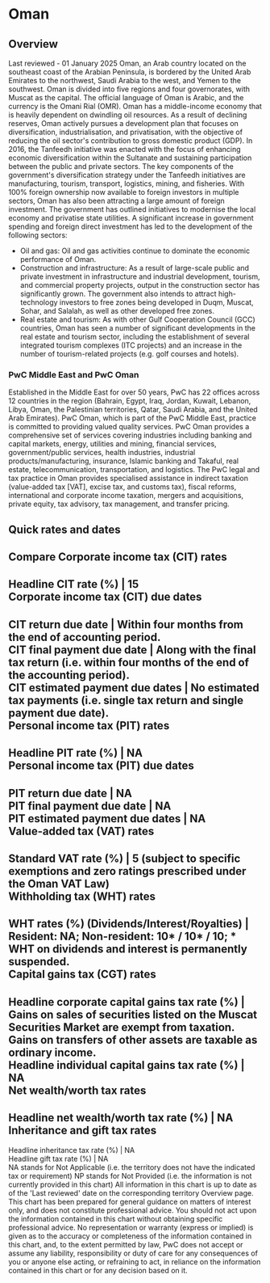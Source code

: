 # Oman
## Overview
Last reviewed - 01 January 2025
Oman, an Arab country located on the southeast coast of the Arabian Peninsula, is bordered by the United Arab Emirates to the northwest, Saudi Arabia to the west, and Yemen to the southwest. Oman is divided into five regions and four governorates, with Muscat as the capital. The official language of Oman is Arabic, and the currency is the Omani Rial (OMR).
Oman has a middle-income economy that is heavily dependent on dwindling oil resources. As a result of declining reserves, Oman actively pursues a development plan that focuses on diversification, industrialisation, and privatisation, with the objective of reducing the oil sector's contribution to gross domestic product (GDP).
In 2016, the Tanfeedh initiative was enacted with the focus of enhancing economic diversification within the Sultanate and sustaining participation between the public and private sectors. The key components of the government's diversification strategy under the Tanfeedh initiatives are manufacturing, tourism, transport, logistics, mining, and fisheries.
With 100% foreign ownership now available to foreign investors in multiple sectors, Oman has also been attracting a large amount of foreign investment. The government has outlined initiatives to modernise the local economy and privatise state utilities. A significant increase in government spending and foreign direct investment has led to the development of the following sectors:
  * Oil and gas: Oil and gas activities continue to dominate the economic performance of Oman.
  * Construction and infrastructure: As a result of large-scale public and private investment in infrastructure and industrial development, tourism, and commercial property projects, output in the construction sector has significantly grown. The government also intends to attract high-technology investors to free zones being developed in Duqm, Muscat, Sohar, and Salalah, as well as other developed free zones.
  * Real estate and tourism: As with other Gulf Cooperation Council (GCC) countries, Oman has seen a number of significant developments in the real estate and tourism sector, including the establishment of several integrated tourism complexes (ITC projects) and an increase in the number of tourism-related projects (e.g. golf courses and hotels).


### PwC Middle East and PwC Oman
Established in the Middle East for over 50 years, PwC has 22 offices across 12 countries in the region (Bahrain, Egypt, Iraq, Jordan, Kuwait, Lebanon, Libya, Oman, the Palestinian territories, Qatar, Saudi Arabia, and the United Arab Emirates). PwC Oman, which is part of the PwC Middle East, practice is committed to providing valued quality services. PwC Oman provides a comprehensive set of services covering industries including banking and capital markets, energy, utilities and mining, financial services, government/public services, health industries, industrial products/manufacturing, insurance, Islamic banking and Takaful, real estate, telecommunication, transportation, and logistics.
The PwC legal and tax practice in Oman provides specialised assistance in indirect taxation (value-added tax [VAT], excise tax, and customs tax), fiscal reforms, international and corporate income taxation, mergers and acquisitions, private equity, tax advisory, tax management, and transfer pricing.
## Quick rates and dates
Compare
Corporate income tax (CIT) rates   
---  
Headline CIT rate (%) |  15  
Corporate income tax (CIT) due dates   
---  
CIT return due date |  Within four months from the end of accounting period.  
CIT final payment due date |  Along with the final tax return (i.e. within four months of the end of the accounting period).  
CIT estimated payment due dates |  No estimated tax payments (i.e. single tax return and single payment due date).  
Personal income tax (PIT) rates   
---  
Headline PIT rate (%) |  NA  
Personal income tax (PIT) due dates   
---  
PIT return due date |  NA  
PIT final payment due date |  NA  
PIT estimated payment due dates |  NA  
Value-added tax (VAT) rates   
---  
Standard VAT rate (%) |  5 (subject to specific exemptions and zero ratings prescribed under the Oman VAT Law)  
Withholding tax (WHT) rates   
---  
WHT rates (%) (Dividends/Interest/Royalties) |  Resident: NA; Non-resident: 10* / 10* / 10; * WHT on dividends and interest is permanently suspended.  
Capital gains tax (CGT) rates   
---  
Headline corporate capital gains tax rate (%) |  Gains on sales of securities listed on the Muscat Securities Market are exempt from taxation. Gains on transfers of other assets are taxable as ordinary income.  
Headline individual capital gains tax rate (%) |  NA  
Net wealth/worth tax rates   
---  
Headline net wealth/worth tax rate (%) |  NA  
Inheritance and gift tax rates   
---  
Headline inheritance tax rate (%) |  NA  
Headline gift tax rate (%) |  NA  
NA stands for Not Applicable (i.e. the territory does not have the indicated tax or requirement)
NP stands for Not Provided (i.e. the information is not currently provided in this chart) 
All information in this chart is up to date as of the 'Last reviewed' date on the corresponding territory Overview page. This chart has been prepared for general guidance on matters of interest only, and does not constitute professional advice. You should not act upon the information contained in this chart without obtaining specific professional advice. No representation or warranty (express or implied) is given as to the accuracy or completeness of the information contained in this chart, and, to the extent permitted by law, PwC does not accept or assume any liability, responsibility or duty of care for any consequences of you or anyone else acting, or refraining to act, in reliance on the information contained in this chart or for any decision based on it.
